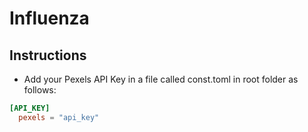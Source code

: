 # Influenza

## Instructions

- Add your Pexels API Key in a file called const.toml in root folder as follows:

```toml
[API_KEY]
  pexels = "api_key"
```
